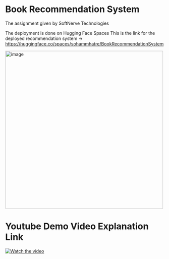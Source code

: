 # Book Recommendation System
The assignment given by SoftNerve Technologies

The deployment is done on Hugging Face Spaces 
This is the link for the deployed recommendation system -> https://huggingface.co/spaces/sohammhatre/BookRecommendationSystem

<img width="500" alt="image" src="https://github.com/Sohammhatre10/BookRecommendationSystem/assets/106436641/7dce2701-8bef-4d5d-bf55-875a1e7d377a">

# Youtube Demo Video Explanation Link

[![Watch the video](https://img.youtube.com/vi/88Hgm_HZAds/0.jpg)](https://www.youtube.com/watch?v=88Hgm_HZAds)


